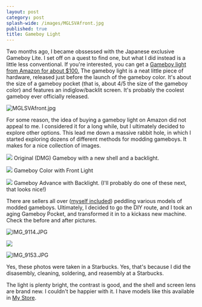 ```yaml
---
layout: post
category: post
splash-wide: /images/MGLSVAfront.jpg
published: true
title: Gameboy Light
---
```

Two months ago, I became obssessed with the Japanese exclusive Gameboy Lite. I set off on a quest to find one, but what I did instead is a little less conventional. If you're interested, you can get a [Gameboy light from Amazon for about $100.](http://amzn.to/1q0ysuY) The gameboy light is a neat little piece of hardware, released just before the launch of the gameboy color. It's about the size of a gameboy pocket (that is, about 4/5 the size of the gameboy color) and features an indiglow/backlit screen. It's probably the coolest gameboy ever officially released. 

![MGLSVAfront.jpg]({{site.baseurl}}/images/MGLSVAfront.jpg)


For some reason, the idea of buying a gameboy light on Amazon did not appeal to me. I considered it for a long while, but I ultimately decided to explore other options. This lead me down a massive rabbit hole, in which I started exploring dozens of different methods for modding gameboys. It makes for a nice collection of images. 


![](http://i.imgur.com/19b3TiF.jpg)
Original (DMG) Gameboy with a new shell and a backlight. 

![](http://static1.squarespace.com/static/55538c5ae4b0f9f90a68cf63/560791a3e4b0c103837b5e5d/56079257e4b02ca27d31ecb3/1443336792382/trip+front.jpg)
Gameboy Color with Front Light 

![](https://discodracula.files.wordpress.com/2014/06/4.png) 
Gameboy Advance with Backlight. (I'll probably do one of these next, that looks nice!) 

There are sellers all over ([myself included](https://www.etsy.com/listing/292498775/gameboy-pocket-with-backlight?ref=pr_shop)) peddling various models of modded gameboys. Ultimately, I decided to go the DIY route, and I took an aging Gameboy Pocket, and transformed it in to a kickass new machine. Check the before and after pictures. 

![IMG_9114.JPG]({{site.baseurl}}/images/IMG_9114.JPG)

![]({{site.baseurl}}/images/IMG_9151.JPG)

![IMG_9153.JPG]({{site.baseurl}}/images/IMG_9153.JPG)

Yes, these photos were taken in a Starbucks. Yes, that's because I did the disasembly, cleaning, soldering, and reasembly at a Starbucks. 


The light is plenty bright, the contrast is good, and the shell and screen lens are brand new. I couldn't be happier with it. I have models like this available in [My Store](https://www.etsy.com/listing/292498775/gameboy-pocket-with-backlight?ref=pr_shop).

